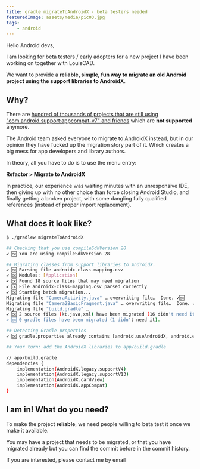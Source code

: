 ```yaml
---
title: gradle migrateToAndroidX - beta testers needed
featuredImage: assets/media/pic03.jpg
tags:
    - android
---
```


Hello Android devs,

I am looking for beta testers / early adopters for a new project I have been working on together with LouisCAD.

We want to provide a **reliable, simple, fun way to migrate an old Android project using the support libraries to AndroidX**.

## Why?

There are [hundred of thousands of projects that are still using "com.android.support:appcompat-v7" and friends](https://github.com/search?q=com.android.support%3Aappcompat-v7+filename%3Abuild.gradle&type=Code&utf8=%E2%9C%93) which are **not supported** anymore.

The Android team asked everyone to migrate to AndroidX instead, but in our opinion they have fucked up the migration story part of it. Which creates a big mess for app developers and library authors.

In theory, all you have to do is to use the menu entry:

   **Refactor > Migrate to AndroidX**

In practice, our experience was waiting minutes with an unresponsive IDE, then giving up with no other choice than force closing Android Studio, and finally getting a broken project, with some dangling fully qualified references (instead of proper import replacement). 


## What does it look like?

```bash
$ ./gradlew migrateToAndroidX

## Checking that you use compileSdkVersion 28
✔ 🆗 You are using compileSdkVersion 28

## Migrating classes from support libraries to AndroidX.
✔ 🆗 Parsing file androidx-class-mapping.csv
✔ 🆗 Modules: [Application]
✔ 🆗 Found 18 source files that may need migration
✔ 🆗 File androidx-class-mapping.csv parsed correctly
✔ 🆗 Starting batch migration...
Migrating file "CameraActivity.java" … overwriting file…  Done. ✔🆗
Migrating file "Camera2BasicFragment.java" … overwriting file…  Done. ✔🆗
Migrating file "build.gradle" …
✔ 🆗 2 source files (kt,java,xml) have been migrated (16 didn't need it).
✔ 🆗 0 gradle files have been migrated (1 didn't need it).

## Detecting Gradle properties
✔ 🆗 gradle.properties already contains [android.useAndroidX, android.enableJetifier]

## Your turn: add the AndroidX libraries to app/build.gradle

// app/build.gradle
dependencies {
    implementation(AndroidX.legacy.supportV4)
    implementation(AndroidX.legacy.supportV13)
    implementation(AndroidX.cardView)
    implementation(AndroidX.appCompat)
}
```

## I am in! What do you need?

To make the project **reliable**, we need people willing to beta test it once we make it available. 

You may have a project that needs to be migrated, or that you have migrated already but you can find the commit before in the commit history.

If you are interested, please contact me by email
